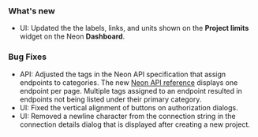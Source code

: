 ### What's new

- UI: Updated the the labels, links, and units shown on the **Project limits** widget on the Neon **Dashboard**.

### Bug Fixes

- API: Adjusted the tags in the Neon API specification that assign endpoints to categories. The new [Neon API reference](https://neon.tech/docs/reference/api-reference) displays one endpoint per page. Multiple tags assigned to an endpoint resulted in endpoints not being listed under their primary category.
- UI: Fixed the vertical alignment of buttons on authorization dialogs.
- UI: Removed a newline character from the connection string in the connection details dialog that is displayed after creating a new project.
